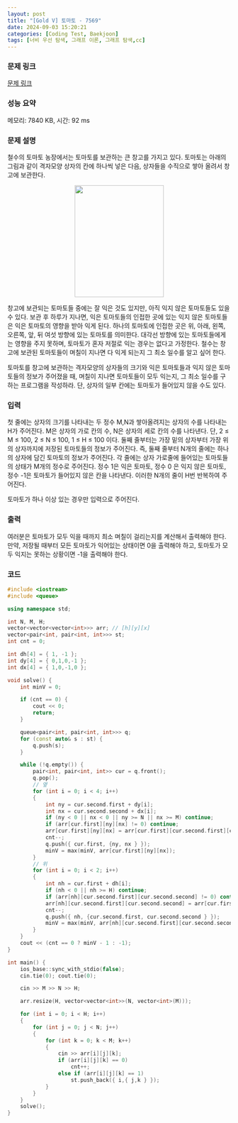 ```yaml
---
layout: post
title: "[Gold V] 토마토 - 7569"
date: 2024-09-03 15:20:21
categories: [Coding Test, Baekjoon]
tags: [너비 우선 탐색, 그래프 이론, 그래프 탐색,cc]
---
```


### 문제 링크

[문제 링크](https://www.acmicpc.net/problem/7569)

### 성능 요약

메모리: 7840 KB, 시간: 92 ms

### 문제 설명

<p>철수의 토마토 농장에서는 토마토를 보관하는 큰 창고를 가지고 있다. 토마토는 아래의 그림과 같이 격자모양 상자의 칸에 하나씩 넣은 다음, 상자들을 수직으로 쌓아 올려서 창고에 보관한다.</p>

<p style="text-align: center;"><img alt="" src="https://u.acmicpc.net/c3f3343d-c291-40a9-9fe3-59f792a8cae9/Screen-Shot-2021-06-22-at-2.49.11-PM.png" style="width: 201px; height: 252px;"></p>

<p>창고에 보관되는 토마토들 중에는 잘 익은 것도 있지만, 아직 익지 않은 토마토들도 있을 수 있다. 보관 후 하루가 지나면, 익은 토마토들의 인접한 곳에 있는 익지 않은 토마토들은 익은 토마토의 영향을 받아 익게 된다. 하나의 토마토에 인접한 곳은 위, 아래, 왼쪽, 오른쪽, 앞, 뒤 여섯 방향에 있는 토마토를 의미한다. 대각선 방향에 있는 토마토들에게는 영향을 주지 못하며, 토마토가 혼자 저절로 익는 경우는 없다고 가정한다. 철수는 창고에 보관된 토마토들이 며칠이 지나면 다 익게 되는지 그 최소 일수를 알고 싶어 한다.</p>

<p>토마토를 창고에 보관하는 격자모양의 상자들의 크기와 익은 토마토들과 익지 않은 토마토들의 정보가 주어졌을 때, 며칠이 지나면 토마토들이 모두 익는지, 그 최소 일수를 구하는 프로그램을 작성하라. 단, 상자의 일부 칸에는 토마토가 들어있지 않을 수도 있다.</p>

### 입력

 <p>첫 줄에는 상자의 크기를 나타내는 두 정수 M,N과 쌓아올려지는 상자의 수를 나타내는 H가 주어진다. M은 상자의 가로 칸의 수, N은 상자의 세로 칸의 수를 나타낸다. 단, 2 ≤ M ≤ 100, 2 ≤ N ≤ 100, 1 ≤ H ≤ 100 이다. 둘째 줄부터는 가장 밑의 상자부터 가장 위의 상자까지에 저장된 토마토들의 정보가 주어진다. 즉, 둘째 줄부터 N개의 줄에는 하나의 상자에 담긴 토마토의 정보가 주어진다. 각 줄에는 상자 가로줄에 들어있는 토마토들의 상태가 M개의 정수로 주어진다. 정수 1은 익은 토마토, 정수 0 은 익지 않은 토마토, 정수 -1은 토마토가 들어있지 않은 칸을 나타낸다. 이러한 N개의 줄이 H번 반복하여 주어진다.</p>

<p>토마토가 하나 이상 있는 경우만 입력으로 주어진다.</p>

### 출력

 <p>여러분은 토마토가 모두 익을 때까지 최소 며칠이 걸리는지를 계산해서 출력해야 한다. 만약, 저장될 때부터 모든 토마토가 익어있는 상태이면 0을 출력해야 하고, 토마토가 모두 익지는 못하는 상황이면 -1을 출력해야 한다.</p>

### 코드

```cc
#include <iostream>
#include <queue>

using namespace std;

int N, M, H;
vector<vector<vector<int>>> arr; // [h][y][x]
vector<pair<int, pair<int, int>>> st;
int cnt = 0;

int dh[4] = { 1, -1 };
int dy[4] = { 0,1,0,-1 };
int dx[4] = { 1,0,-1,0 };

void solve() {
	int minV = 0;

	if (cnt == 0) {
		cout << 0;
		return;
	}

	queue<pair<int, pair<int, int>>> q;
	for (const auto& s : st) {
		q.push(s);
	}

	while (!q.empty()) {
		pair<int, pair<int, int>> cur = q.front();
		q.pop();
		// 옆
		for (int i = 0; i < 4; i++)
		{
			int ny = cur.second.first + dy[i];
			int nx = cur.second.second + dx[i];
			if (ny < 0 || nx < 0 || ny >= N || nx >= M) continue;
			if (arr[cur.first][ny][nx] != 0) continue;
			arr[cur.first][ny][nx] = arr[cur.first][cur.second.first][cur.second.second] + 1;
			cnt--;
			q.push({ cur.first, {ny, nx } });
			minV = max(minV, arr[cur.first][ny][nx]);
		}
		// 위
		for (int i = 0; i < 2; i++)
		{
			int nh = cur.first + dh[i];
			if (nh < 0 || nh >= H) continue;
			if (arr[nh][cur.second.first][cur.second.second] != 0) continue;
			arr[nh][cur.second.first][cur.second.second] = arr[cur.first][cur.second.first][cur.second.second] + 1;
			cnt--;
			q.push({ nh, {cur.second.first, cur.second.second } });
			minV = max(minV, arr[nh][cur.second.first][cur.second.second]);
		}
	}
	cout << (cnt == 0 ? minV - 1 : -1);
}

int main() {
	ios_base::sync_with_stdio(false);
	cin.tie(0); cout.tie(0);

	cin >> M >> N >> H;

	arr.resize(H, vector<vector<int>>(N, vector<int>(M)));

	for (int i = 0; i < H; i++)
	{
		for (int j = 0; j < N; j++)
		{
			for (int k = 0; k < M; k++)
			{
				cin >> arr[i][j][k];
				if (arr[i][j][k] == 0)
					cnt++;
				else if (arr[i][j][k] == 1)
					st.push_back({ i,{ j,k } });
			}
		}
	}
	solve();
}

```
